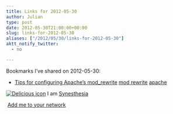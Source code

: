 ```yaml
---
title: Links for 2012-05-30
author: Julian
type: post
date: 2012-05-30T21:00:00+00:00
slug: links-for-2012-05-30 
aliases: ["/2012/05/30/links-for-2012-05-30"]
aktt_notify_twitter:
  - no

---
```

Bookmarks I&#8217;ve shared on 2012-05-30:

  * [Tips for configuring Apache&#8217;s mod_rewrite][1] 
    [mod rewrite][2] [apache][3] </li> </ul> 
    
    <p class="deliciouslink">
      <a href="https://del.icio.us/synesthesia" title="See all my bookmarks on del.icio.us"><img src="https://www.synesthesia.co.uk/images/deliciousicon.jpg" alt="Delicious icon" /></a>&nbsp;I am <a href="https://del.icio.us/synesthesia" title="See all my bookmarks on del.icio.us">Synesthesia</a>
    </p>
    
    <p class="deliciouslink">
      <a href="https://del.icio.us/network?add=synesthesia" title="Add me to your del.icio.us network"><img src="https://www.synesthesia.co.uk/images/add.gif" alt="" /></a>&nbsp;<a href="https://del.icio.us/network?add=synesthesia" title="Add me to your del.icio.us network">Add me to your network</a>
    </p>

 [1]: https://xinsight.ca/blog/tips-for-configuring-apaches-mod_rewrite/
 [2]: https://www.delicious.com/synesthesia/mod+rewrite
 [3]: https://www.delicious.com/synesthesia/apache